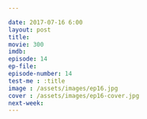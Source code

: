 ```yaml
---

date: 2017-07-16 6:00
layout: post
title: 	
movie: 300
imdb: 
episode: 14
ep-file: 
episode-number: 14
test-me : :title
image : /assets/images/ep16.jpg
cover : /assets/images/ep16-cover.jpg
next-week: 
---
```

